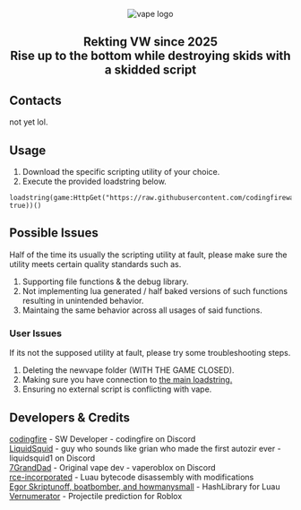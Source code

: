 <p align="center">
  <picture>
    <source media="(prefers-color-scheme: dark)" srcset="./README/vapelogo-white.png">
    <source media="(prefers-color-scheme: light)" srcset="./README/vapelogo-dark.png">
    <img alt="vape logo" src="./README/vapelogo.png">
  </picture>
</p>
<h2 align="center">
  Rekting VW since 2025
  <br/>
  Rise up to the bottom while destroying skids with a skidded script
</h2>

## Contacts
not yet lol.

## Usage
1. Download the specific scripting utility of your choice.
2. Execute the provided loadstring below.
```luau
loadstring(game:HttpGet("https://raw.githubusercontent.com/codingfirewastaken/SkidwareVV4/main/NewMainScript.lua", true))()
```

## Possible Issues
Half of the time its usually the scripting utility at fault, please make sure the utility meets certain quality standards such as.
1. Supporting file functions & the debug library.
2. Not implementing lua generated / half baked versions of such functions resulting in unintended behavior.
3. Maintaing the same behavior across all usages of said functions.
### User Issues
If its not the supposed utility at fault, please try some troubleshooting steps.
1. Deleting the newvape folder (WITH THE GAME CLOSED).
2. Making sure you have connection to [the main loadstring.](https://raw.githubusercontent.com/codingfirewastaken/SkidwareVV4/main/NewMainScript.lua)
3. Ensuring no external script is conflicting with vape.

## Developers & Credits
[codingfire](https://github.com/codingfirewastaken) - SW Developer - codingfire on Discord
<br/>
[LiquidSquid](https://media.discordapp.net/attachments/1319043130326257765/1327402625510932520/mayonnaise.mp4?ex=67839847&is=678246c7&hm=f40b99ea7c294ae7f0461f89c8469742ec104581f8f6d2c877222fdeaa760a7e&) - guy who sounds like grian who made the first autozir ever - liquidsquid1 on Discord
<br/>
[7GrandDad](https://github.com/7GrandDadPGN) - Original vape dev - vaperoblox on Discord
<br/>
[rce-incorporated](https://github.com/rce-incorporated/Fiu) - Luau bytecode disassembly with modifications
<br/>
[Egor Skriptunoff, boatbomber, and howmanysmall](https://devforum.roblox.com/t/open-source-hashlib/416732/1) - HashLibrary for Luau
<br/>
[Vernumerator](https://devforum.roblox.com/t/predict-projectile-ballistics-including-gravity-and-motion/1842434) - Projectile prediction for Roblox
